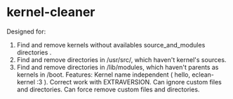 kernel-cleaner
==============

Designed for:
1. Find and remove kernels without availables source_and_modules directories .
2. Find and remove directories in /usr/src/, which haven't kernel's sources.
3. Find and remove directories in /lib/modules, which haven't parents as kernels in /boot.
Features:
Kernel name independent ( hello, eclean-kernel :3 ).
Correct work with EXTRAVERSION.
Can ignore custom files and directories.
Can force remove custom files and directories.

